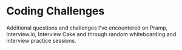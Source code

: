 # Coding Challenges

Additional questions and challenges I've encountered on Pramp, Interview.io, Interview Cake and through random whiteboarding and interview practice sessions.
